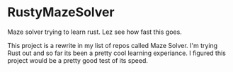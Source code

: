 # RustyMazeSolver
Maze solver trying to learn rust. Lez see how fast this goes.

This project is a rewrite in my list of repos called Maze Solver. I'm trying Rust out and so far its been a pretty cool learning experiance.
I figured this project would be a pretty good test of its speed.
